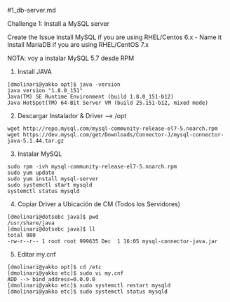 

#1_db-server.md

Challenge 1: Install a MySQL server

Create the Issue Install MySQL if you are using RHEL/Centos 6.x - Name it Install MariaDB if you are using RHEL/CentOS 7.x

NOTA: voy a instalar MySQL 5.7 desde RPM

1. Install JAVA
```
[dmolinari@yakko opt]$ java -version
java version "1.8.0_151"
Java(TM) SE Runtime Environment (build 1.8.0_151-b12)
Java HotSpot(TM) 64-Bit Server VM (build 25.151-b12, mixed mode)
```

2. Descargar Instalador & Driver --> /opt
```
wget http://repo.mysql.com/mysql-community-release-el7-5.noarch.rpm
wget https://dev.mysql.com/get/Downloads/Connector-J/mysql-connector-java-5.1.44.tar.gz
```

3. Instalar MySQL
```
sudo rpm -ivh mysql-community-release-el7-5.noarch.rpm
sudo yum update
sudo yum install mysql-server
sudo systemctl start mysqld
systemctl status mysqld
```

4. Copiar Driver a Ubicación de CM  (Todos los Servidores)
```
[dmolinari@dotsebc java]$ pwd
/usr/share/java
[dmolinari@dotsebc java]$ ll
total 980
-rw-r--r-- 1 root root 999635 Dec  1 16:05 mysql-connector-java.jar
``` 

5. Editar my.cnf
```
[dmolinari@yakko opt]$ cd /etc
[dmolinari@yakko etc]$ sudo vi my.cnf
ADD --> bind_address=0.0.0.0
[dmolinari@yakko etc]$ sudo systemctl restart mysqld
[dmolinari@yakko etc]$ sudo systemctl status mysqld
```
